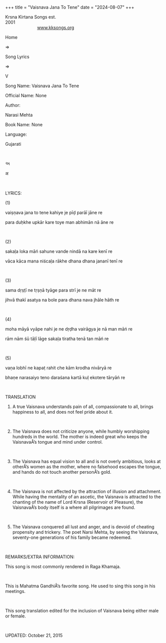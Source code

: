 +++ 
title = "Vaisnava Jana To Tene"
date = "2024-08-07"
+++

Krsna Kirtana Songs est.
2001                                                                                                                                    
            
www.kksongs.org








Home
 
⇒
 
Song
Lyrics


⇒
 
V


Song
Name: Vaisnava Jana To Tene


Official
Name: None


Author:

Narasi Mehta


Book
Name: None


Language:

Gujarati


 








અ






अ








 


LYRICS:


(1)


vaiṣṇava
jana to tene kahiye je pīḍ parāī jāne re


para
duḥkhe upkār kare toye man abhimān nā āne re


 


(2)


sakaḷa
loka māń sahune vande nindā na kare kenī re


vāca
kāca mana niścaḷa rākhe dhana dhana jananī tenī
re


 


(3)


sama
dṛṣṭī ne tṛṣṇā tyāge para
strī je ne māt re


jihvā
thakī asatya na bole para dhana nava jhāle hāth re


 


(4)


moha
māyā vyāpe nahi je ne dṛḍha vairāgya je nā
man māń re


rām
nām śū tāḷī lāge sakaḷa tiratha
tenā tan māń re


 


(5)


vaṇa
lobhī ne kapaṭ rahit che kām krodha nivāryā re


bhaṇe
narasaiyo teno daraśana kartā kuḷ ekotere tāryāń
re 


 


TRANSLATION


1) A
true Vaisnava understands pain of all, compassionate to all, brings happiness
to all, and does not feel pride about it.


 


2) The
Vaisnava does not criticize anyone, while humbly worshipping hundreds in the
world. The mother is indeed great who keeps the VaisnavaÂ’s tongue and mind
under control.


 


3) The
Vaisnava has equal vision to all and is not overly ambitious, looks at otherÂ’s
women as the mother, where no falsehood escapes the tongue, and hands do not
touch another personÂ’s gold.


 


4) The
Vaisnava is not affected by the attraction of illusion and attachment. While
having the mentality of an ascetic, the Vaisnava is attracted to the chanting
of the name of Lord Krsna (Reservoir of Pleasure), the VaisnavaÂ’s body itself
is a where all pilgrimages are found. 


 


5) The
Vaisnava conquered all lust and anger, and is devoid of cheating propensity and
trickery. The poet Narsi Mehta, by seeing the Vaisnava, seventy-one generations
of his family became redeemed.


 


REMARKS/EXTRA
INFORMATION:


This
song is most commonly rendered in Raga Khamaja.


 


This
is Mahatma GandhiÂ’s favorite song. He used to sing this song in his meetings.


 


This
song translation edited for the inclusion of Vaisnava being either male or
female.


 


UPDATED:
 October 21, 2015